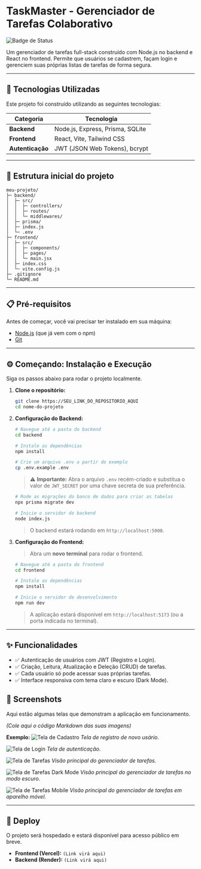 # TaskMaster - Gerenciador de Tarefas Colaborativo

![Badge de Status](https://img.shields.io/badge/status-em%20desenvolvimento-yellow)

Um gerenciador de tarefas full-stack construído com Node.js no backend e React no frontend. Permite que usuários se cadastrem, façam login e gerenciem suas próprias listas de tarefas de forma segura.

---

## 🚀 Tecnologias Utilizadas

Este projeto foi construído utilizando as seguintes tecnologias:

| Categoria | Tecnologia |
|-----------|------------|
| **Backend** | Node.js, Express, Prisma, SQLite |
| **Frontend**| React, Vite, Tailwind CSS |
| **Autenticação** | JWT (JSON Web Tokens), bcrypt |

---


## 📂 Estrutura inicial do projeto

```
meu-projeto/
├─ backend/
│  ├─ src/
│  │  ├─ controllers/
│  │  ├─ routes/
│  │  └─ middlewares/
│  ├─ prisma/
│  ├─ index.js
│  └─ .env
├─ frontend/
│  ├─ src/
│  │  ├─ components/
│  │  ├─ pages/
│  │  └─ main.jsx
│  ├─ index.css
│  └─ vite.config.js
├─ .gitignore
└─ README.md
```
---

## 📋 Pré-requisitos

Antes de começar, você vai precisar ter instalado em sua máquina:
* [Node.js](https://nodejs.org/en/) (que já vem com o npm)
* [Git](https://git-scm.com/)

---

## ⚙️ Começando: Instalação e Execução

Siga os passos abaixo para rodar o projeto localmente.

1.  **Clone o repositório:**
    ```bash
    git clone https://SEU_LINK_DO_REPOSITORIO_AQUI
    cd nome-do-projeto
    ```

2.  **Configuração do Backend:**
    ```bash
    # Navegue até a pasta do backend
    cd backend

    # Instale as dependências
    npm install

    # Crie um arquivo .env a partir do exemplo
    cp .env.example .env
    ```
    > ⚠️ **Importante:** Abra o arquivo `.env` recém-criado e substitua o valor de `JWT_SECRET` por uma chave secreta de sua preferência.

    ```bash
    # Rode as migrações do banco de dados para criar as tabelas
    npx prisma migrate dev

    # Inicie o servidor do backend
    node index.js
    ```
    > O backend estará rodando em `http://localhost:5000`.

3.  **Configuração do Frontend:**
    > Abra um **novo terminal** para rodar o frontend.
    ```bash
    # Navegue até a pasta do frontend
    cd frontend

    # Instale as dependências
    npm install

    # Inicie o servidor de desenvolvimento
    npm run dev
    ```
    > A aplicação estará disponível em `http://localhost:5173` (ou a porta indicada no terminal).

---

## ✨ Funcionalidades

* ✅ Autenticação de usuários com JWT (Registro e Login).
* ✅ Criação, Leitura, Atualização e Deleção (CRUD) de tarefas.
* ✅ Cada usuário só pode acessar suas próprias tarefas.
* ✅ Interface responsiva com tema claro e escuro (Dark Mode).


## 📸 Screenshots

Aqui estão algumas telas que demonstram a aplicação em funcionamento.

*(Cole aqui o código Markdown das suas imagens)*

**Exemplo:**
![Tela de Cadastro](<img width="1583" height="750" alt="Image" src="https://github.com/user-attachments/assets/b4b21f8b-9476-43d8-946e-62380d96ab77" />)
*Tela de registro de novo usário.*

![Tela de Login](<img width="1600" height="780" alt="Image" src="https://github.com/user-attachments/assets/4bc3a9b9-4f5f-4feb-a839-a52d96f139ee" />)
*Tela de autenticação.*

![Tela de Tarefas](<img width="1600" height="781" alt="Image" src="https://github.com/user-attachments/assets/fc5210ec-f29a-43b1-b552-bf02c3d0a641" />)
*Visão principal do gerenciador de tarefas.*

![Tela de Tarefas Dark Mode](<img width="1600" height="780" alt="Image" src="https://github.com/user-attachments/assets/ab3a46ad-1d8b-459e-9a96-745779235172" />)
*Visão principal do gerenciador de tarefas no modo escuro.*

![Tela de Tarefas Mobile](<img width="586" height="684" alt="Image" src="https://github.com/user-attachments/assets/10050b7a-ee31-4610-a21a-70e1b81624f6" />)
*Visão principal do gerenciador de tarefas em aparelho móvel.*

---

## 🔗 Deploy

O projeto será hospedado e estará disponível para acesso público em breve.

* **Frontend (Vercel):** `(Link virá aqui)`
* **Backend (Render):** `(Link virá aqui)`